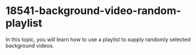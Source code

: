 # 18541-background-video-random-playlist
In this topic, you will learn how to use a playlist to supply randomly selected background videos.
